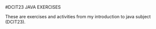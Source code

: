 #DCIT23 JAVA EXERCISES

These are exercises and activities from my introduction to java subject (DCIT23).